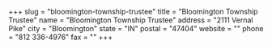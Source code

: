 +++
slug = "bloomington-township-trustee"
title = "Bloomington Township Trustee"
name = "Bloomington Township Trustee"
address = "2111 Vernal Pike"
city = "Bloomington"
state = "IN"
postal = "47404"
website = ""
phone = "812 336-4976"
fax = ""
+++
